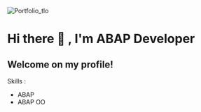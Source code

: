 
![Portfolio_tlo](https://github.com/GrzegorzKraszewski/GrzegorzKraszewski/assets/141272893/b55b88aa-1075-45cf-a956-925c0be2a7e3)



# Hi there 👋 ,  I'm ABAP Developer 
## Welcome on my profile!
Skills : 
* ABAP
* ABAP OO

<!--
**GrzegorzKraszewski/GrzegorzKraszewski** is a ✨ _special_ ✨ repository because its `README.md` (this file) appears on your GitHub profile.

Here are some ideas to get you started:

- 🔭 I’m currently working on ...
- 🌱 I’m currently learning ...
- 👯 I’m looking to collaborate on ...
- 🤔 I’m looking for help with ...
- 💬 Ask me about ...
- 📫 How to reach me: ...
- 😄 Pronouns: ...
- ⚡ Fun fact: ...
-->
